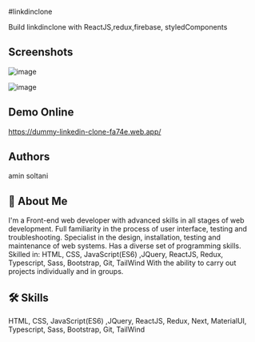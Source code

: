 #linkdinclone

Build linkdinclone with ReactJS,redux,firebase, styledComponents

## Screenshots
![image](https://user-images.githubusercontent.com/84838451/178808468-86025bfd-88b2-4e38-9be0-6bd1599aa842.png)

![image](https://user-images.githubusercontent.com/84838451/178809032-6893702d-5793-4e50-b646-62c644d7854a.png)




## Demo Online
https://dummy-linkedin-clone-fa74e.web.app/


## Authors

amin soltani



## 🚀 About Me

I'm a Front-end web developer with advanced skills in all stages of web development. Full familiarity in the process of user interface, testing and troubleshooting. Specialist in the design, installation, testing and maintenance of web systems. Has a diverse set of programming skills. Skilled in:
HTML, CSS, JavaScript(ES6) ,JQuery, ReactJS, Redux, Typescript, Sass, Bootstrap, Git, TailWind
With the ability to carry out projects individually and in groups.


## 🛠 Skills

HTML, CSS, JavaScript(ES6) ,JQuery, ReactJS, Redux, Next, MaterialUI, Typescript, Sass, Bootstrap, Git, TailWind
